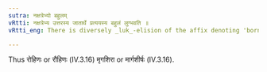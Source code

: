 ```yaml
---
sutra: नक्षत्रेभ्यो बहुलम्
vRtti: नक्षत्रेभ्य उत्तरस्य जातार्थे प्रत्ययस्य बहुलं लुग्भवति ॥
vRtti_eng: There is diversely _luk_-elision of the affix denoting 'born therein', after an asterism.

---
```

Thus रोहिणः or रौहिणः (IV.3.16) मृगशिरा or मार्गशीर्षः (IV.3.16).